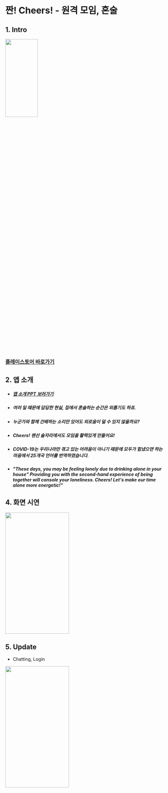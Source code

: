 # 짠! Cheers! - 원격 모임, 혼술  
## 1. Intro  
<img src="https://user-images.githubusercontent.com/72978589/166099039-83589fc9-0b49-44b9-85e0-0e5d3b49a59d.png" width="45%" height="25%" >  

### [플레이스토어 바로가기](https://play.google.com/store/apps/details?id=com.juncheers.cheers) 

## 2. 앱 소개
* ##### [앱 소개 PPT 보러가기](https://github.com/lijunhyeong/Cheers/wiki/%EC%95%B1-%EC%86%8C%EA%B0%9C-PPT)     
* ##### 여러 일 때문에 답답한 현실, 집에서 혼술하는 순간은 외롭기도 하죠.
* ##### 누군가와 함께 건배하는 소리만 있어도 외로움이 덜 수 있지 않을까요?    
* ##### Cheers! 랜선 술자리에서도 모임을 활력있게 만들어요!
* ##### COVID-19는 우리나라만 겪고 있는 어려움이 아니기 때문에 모두가 힘냈으면 하는 마음에서 25개국 언어를 번역하였습니다.  
* ##### "These days, you may be feeling lonely due to drinking alone in your house" Providing you with the second-hand experience of being together will console your loneliness. Cheers! Let's make our time alone more energetic!"

## 4. 화면 시연  
<img src="https://user-images.githubusercontent.com/72978589/166098932-0de248a1-26ea-47e8-b3b2-2b733782f0ae.gif" width="200" height="380" >  

## 5. Update
* Chatting, Login
<img src="https://user-images.githubusercontent.com/72978589/196218458-86918a0b-1b7d-4244-8916-9e68b6b1a499.png" width="200" height="380" >  
